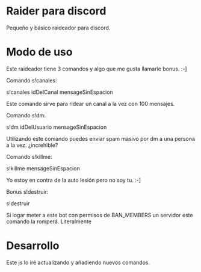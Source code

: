 # Raider para discord
Pequeño y básico raideador para discord.
# Modo de uso
Este raideador tiene 3 comandos y algo que me gusta llamarle bonus. :-]

Comando s!canales:

s!canales idDelCanal mensageSinEspacion

Este comando sirve para ridear un canal a la vez con 100 mensajes.

Comando s!dm:

s!dm idDelUsuario mensageSinEspacion

Utilizando este comando puedes enviar spam masivo por dm a una persona a la vez. ¿increhible?

Comando s!killme:

s!killme mensageSinEspacion

Yo estoy en contra de la auto lesión pero no soy tu. :-]

Bonus s!destruir:

s!destruir

Si logar meter a este bot con permisos de BAN_MEMBERS un servidor este comando la romperá. Literalmente
# Desarrollo
Este js lo iré actualizando y añadiendo nuevos comandos. 
